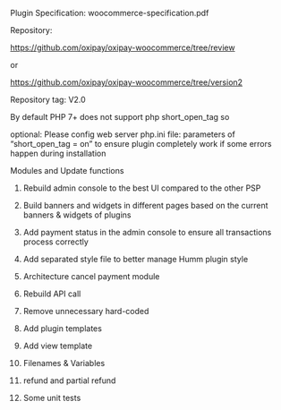 
Plugin Specification:
  woocommerce-specification.pdf

Repository:

https://github.com/oxipay/oxipay-woocommerce/tree/review

or

https://github.com/oxipay/oxipay-woocommerce/tree/version2


Repository tag: V2.0


By default PHP 7+ does not support php short_open_tag so

optional: Please config web server php.ini file: parameters of “short_open_tag = on” to ensure plugin completely work if some errors happen during installation


Modules and Update functions 

1. Rebuild admin console to the best UI compared to the other PSP

2. Build banners and widgets in different pages based on the current  banners & widgets of plugins

3. Add payment status in the admin console to ensure all transactions process correctly

4. Add separated style file to better manage Humm plugin style

5. Architecture cancel payment module

6. Rebuild API call

7. Remove unnecessary hard-coded

8. Add plugin templates

9. Add view template

10. Filenames & Variables

11. refund and partial refund

12. Some unit tests
